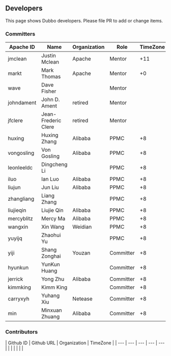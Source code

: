 ## Developers

This page shows Dubbo developers. Please file PR to add or change items.

### Committers

| Apache ID | Name | Organization | Role | TimeZone |
| --- | --- | --- | --- | --- |
| jmclean | Justin Mclean | Apache | Mentor | +11 |
| markt | Mark Thomas | Apache | Mentor | +0 |
| wave | Dave Fisher |  | Mentor | |
| johndament | John D. Ament | retired | Mentor | |
| jfclere | Jean-Frederic Clere | retired | Mentor | |
| huxing | Huxing Zhang | Alibaba | PPMC | +8 |
| vongosling | Von Gosling | Alibaba | PPMC | +8 |
| leonleeldc | Dingcheng Li |  | PPMC | +8 |
| iluo | Ian Luo | Alibaba | PPMC | +8 |
| liujun | Jun Liu | Alibaba | PPMC | +8 |
| zhangliang | Liang Zhang |  | PPMC | +8 |
| liujieqin | Liujie Qin | Alibaba | PPMC | +8 |
| mercyblitz | Mercy Ma | Alibaba | PPMC | +8 |
| wangxin | Xin Wang | Weidian | PPMC | +8 |
| yuyijq | Zhaohui Yu |  | PPMC | +8 |
| yiji | Shang Zonghai | Youzan | Committer | +8 |
| hyunkun | YunKun Huang |  | Committer | +8 |
| jerrick | Yong Zhu | Alibaba | Committer | +8 |
| kimmking | Kimm King |  | Committer | +8 |
| carryxyh | Yuhang Xiu | Netease | Committer | +8 |
| min | Minxuan Zhuang | Alibaba | Committer | +8 |

### Contributors

| Github ID | Github URL | Organization | TimeZone |
| --- | --- | --- | --- | --- |
| | | | | |